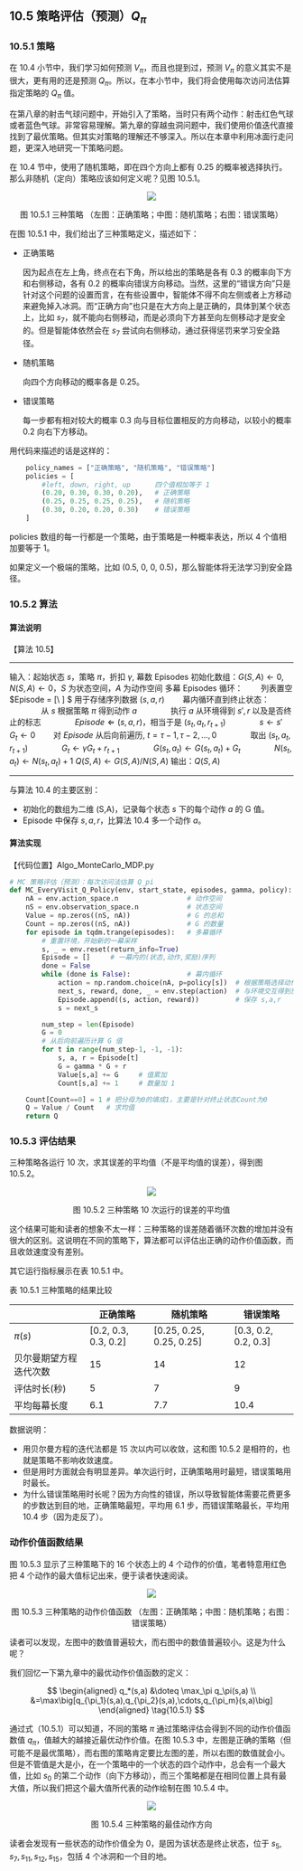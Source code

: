 ## 10.5 策略评估（预测）$Q_\pi$

### 10.5.1 策略

在 10.4 小节中，我们学习如何预测 $V_\pi$，而且也提到过，预测 $V_\pi$ 的意义其实不是很大，更有用的还是预测 $Q_\pi$。所以，在本小节中，我们将会使用每次访问法估算指定策略的 $Q_\pi$ 值。

在第八章的射击气球问题中，开始引入了策略，当时只有两个动作：射击红色气球或者蓝色气球。非常容易理解。第九章的穿越虫洞问题中，我们使用价值迭代直接找到了最优策略。但其实对策略的理解还不够深入。所以在本章中利用冰面行走问题，更深入地研究一下策略问题。

在 10.4 节中，使用了随机策略，即在四个方向上都有 0.25 的概率被选择执行。那么非随机（定向）策略应该如何定义呢？见图 10.5.1。

<center>
<image src="./img/MC-105-3Policy.png">

图 10.5.1 三种策略
（左图：正确策略；中图：随机策略；右图：错误策略）
</center>

在图 10.5.1 中，我们给出了三种策略定义，描述如下：

- 正确策略

    因为起点在左上角，终点在右下角，所以给出的策略是各有 0.3 的概率向下方和右侧移动，各有 0.2 的概率向错误方向移动。当然，这里的“错误方向”只是针对这个问题的设置而言，在有些设置中，智能体不得不向左侧或者上方移动来避免掉入冰洞。而“正确方向”也只是在大方向上是正确的，具体到某个状态上，比如 $s_7$，就不能向右侧移动，而是必须向下方甚至向左侧移动才是安全的。但是智能体依然会在 $s_7$ 尝试向右侧移动，通过获得惩罚来学习安全路径。

- 随机策略

    向四个方向移动的概率各是 0.25。

- 错误策略

    每一步都有相对较大的概率 0.3 向与目标位置相反的方向移动，以较小的概率 0.2 向右下方移动。

用代码来描述的话是这样的：

```python
    policy_names = ["正确策略", "随机策略", "错误策略"]
    policies = [
        #left, down, right, up      四个值相加等于 1
        (0.20, 0.30, 0.30, 0.20),   # 正确策略
        (0.25, 0.25, 0.25, 0.25),   # 随机策略
        (0.30, 0.20, 0.20, 0.30)    # 错误策略
    ]
```

policies 数组的每一行都是一个策略，由于策略是一种概率表达，所以 4 个值相加要等于 1。

如果定义一个极端的策略，比如 (0.5, 0, 0, 0.5)，那么智能体将无法学习到安全路径。

### 10.5.2 算法

#### 算法说明

【算法 10.5】

---

输入：起始状态 $s$，策略 $\pi$，折扣 $\gamma$, 幕数 Episodes
初始化数组：$G(S,A) \leftarrow 0, N(S,A) \leftarrow 0$，$S$ 为状态空间，$A$ 为动作空间
多幕 Episodes 循环：
　　列表置空 $Episode = [\ ] $ 用于存储序列数据 $(s,a,r)$
　　幕内循环直到终止状态：
　　　　从 $s$ 根据策略 $\pi$ 得到动作 $a$
　　　　执行 $a$ 从环境得到 $s',r$ 以及是否终止的标志
　　　　$Episode \Leftarrow (s,a,r)$，相当于是 $(s_t,a_t,r_{t+1})$
　　　　$s \leftarrow s'$
　　$G_t \leftarrow 0$
　　对 $Episode$ 从后向前遍历, $t=\tau-1,\tau-2,...,0$
　　　　取出 $(s_t,a_t,r_{t+1})$
　　　　$G_t \leftarrow \gamma G_t+r_{t+1}$
　　　　$G(s_t,a_t) \leftarrow G(s_t,a_t)+G_t$
　　　　$N(s_t,a_t) \leftarrow N(s_t,a_t)+1$
$Q(S,A) \leftarrow G(S,A) / N(S,A)$
输出：$Q(S,A)$

---

与算法 10.4 的主要区别：

- 初始化的数组为二维 (S,A)，记录每个状态 $s$ 下的每个动作 $a$ 的 G 值。
- Episode 中保存 $s,a,r$，比算法 10.4 多一个动作 $a$。

#### 算法实现

【代码位置】Algo_MonteCarlo_MDP.py


```python
# MC 策略评估（预测）：每次访问法估算 Q_pi
def MC_EveryVisit_Q_Policy(env, start_state, episodes, gamma, policy):
    nA = env.action_space.n                 # 动作空间
    nS = env.observation_space.n            # 状态空间
    Value = np.zeros((nS, nA))              # G 的总和
    Count = np.zeros((nS, nA))              # G 的数量
    for episode in tqdm.trange(episodes):   # 多幕循环
        # 重置环境，开始新的一幕采样
        s, _ = env.reset(return_info=True)
        Episode = []     # 一幕内的(状态,动作,奖励)序列
        done = False
        while (done is False):              # 幕内循环
            action = np.random.choice(nA, p=policy[s])  # 根据策略选择动作
            next_s, reward, done, _ = env.step(action)  # 与环境交互得到反馈
            Episode.append((s, action, reward))         # 保存 s,a,r
            s = next_s

        num_step = len(Episode)
        G = 0
        # 从后向前遍历计算 G 值
        for t in range(num_step-1, -1, -1):
            s, a, r = Episode[t]
            G = gamma * G + r
            Value[s,a] += G     # 值累加
            Count[s,a] += 1     # 数量加 1

    Count[Count==0] = 1 # 把分母为0的填成1，主要是针对终止状态Count为0
    Q = Value / Count   # 求均值
    return Q  
```

### 10.5.3 评估结果

三种策略各运行 10 次，求其误差的平均值（不是平均值的误差），得到图 10.5.2。

<center>
<image src="./img/MC-105-3-Policy-error.png">

图 10.5.2 三种策略 10 次运行的误差的平均值
</center>

这个结果可能和读者的想象不太一样：三种策略的误差随着循环次数的增加并没有很大的区别。这说明在不同的策略下，算法都可以评估出正确的动作价值函数，而且收敛速度没有差别。

其它运行指标展示在表 10.5.1 中。

表 10.5.1 三种策略的结果比较

||正确策略|随机策略|错误策略|
|-|-|-|-|
|$\pi(s)$|[0.2, 0.3, 0.3, 0.2]|[0.25, 0.25, 0.25, 0.25]|[0.3, 0.2, 0.2, 0.3]|
|贝尔曼期望方程迭代次数|15|14|12|
|评估时长(秒)|5|7|9|
|平均每幕长度|6.1|7.7|10.4|

数据说明：

- 用贝尔曼方程的迭代法都是 15 次以内可以收敛，这和图 10.5.2 是相符的，也就是策略不影响收敛速度。
- 但是用时方面就会有明显差异。单次运行时，正确策略用时最短，错误策略用时最长。
- 为什么错误策略用时长呢？因为方向性的错误，所以导致智能体需要花费更多的步数达到目的地，正确策略最短，平均用 6.1 步，而错误策略最长，平均用 10.4 步（因为走反了）。


### 动作价值函数结果

图 10.5.3 显示了三种策略下的 16 个状态上的 4 个动作的价值，笔者特意用红色把 4 个动作的最大值标记出来，便于读者快速阅读。

<center>
<image src="./img/Q-Value.png">

图 10.5.3 三种策略的动作价值函数
（左图：正确策略；中图：随机策略；右图：错误策略）
</center>

读者可以发现，左图中的数值普遍较大，而右图中的数值普遍较小。这是为什么呢？

我们回忆一下第九章中的最优动作价值函数的定义：

$$
\begin{aligned}
q_*(s,a) &\doteq \max_\pi q_\pi(s,a) 
\\
&=\max\big[q_{\pi_1}(s,a),q_{\pi_2}(s,a),\cdots,q_{\pi_m}(s,a)\big]
\end{aligned}
\tag{10.5.1}
$$

通过式（10.5.1）可以知道，不同的策略 $\pi$ 通过策略评估会得到不同的动作价值函数值 $q_\pi$，值越大的越接近最优动作价值。在图 10.5.3 中，左图是正确的策略（但可能不是最优策略），而右图的策略肯定要比左图的差，所以右图的数值就会小。但是不管值是大是小，在一个策略中的一个状态的四个动作中，总会有一个最大值，比如 $s_0$ 的第二个动作（向下方移动），而三个策略都是在相同位置上具有最大值，所以我们把这个最大值所代表的动作绘制在图 10.5.4 中。

<center>
<image src="./img/Q-MaxValue.png">

图 10.5.4 三种策略的最佳动作方向
</center>

读者会发现有一些状态的动作价值全为 0，是因为该状态是终止状态，位于 $s_5,s_7,s_{11},s_{12},s_{15}$，包括 4 个冰洞和一个目的地。
